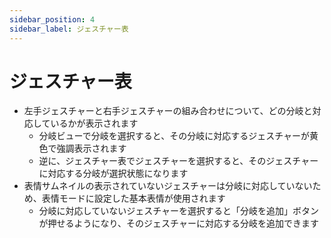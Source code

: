 ```yaml
---
sidebar_position: 4
sidebar_label: ジェスチャー表
---
```


# ジェスチャー表

- 左手ジェスチャーと右手ジェスチャーの組み合わせについて、どの分岐と対応しているかが表示されます
    - 分岐ビューで分岐を選択すると、その分岐に対応するジェスチャーが黄色で強調表示されます
    - 逆に、ジェスチャー表でジェスチャーを選択すると、そのジェスチャーに対応する分岐が選択状態になります
- 表情サムネイルの表示されていないジェスチャーは分岐に対応していないため、表情モードに設定した基本表情が使用されます
    - 分岐に対応していないジェスチャーを選択すると「分岐を追加」ボタンが押せるようになり、そのジェスチャーに対応する分岐を追加できます